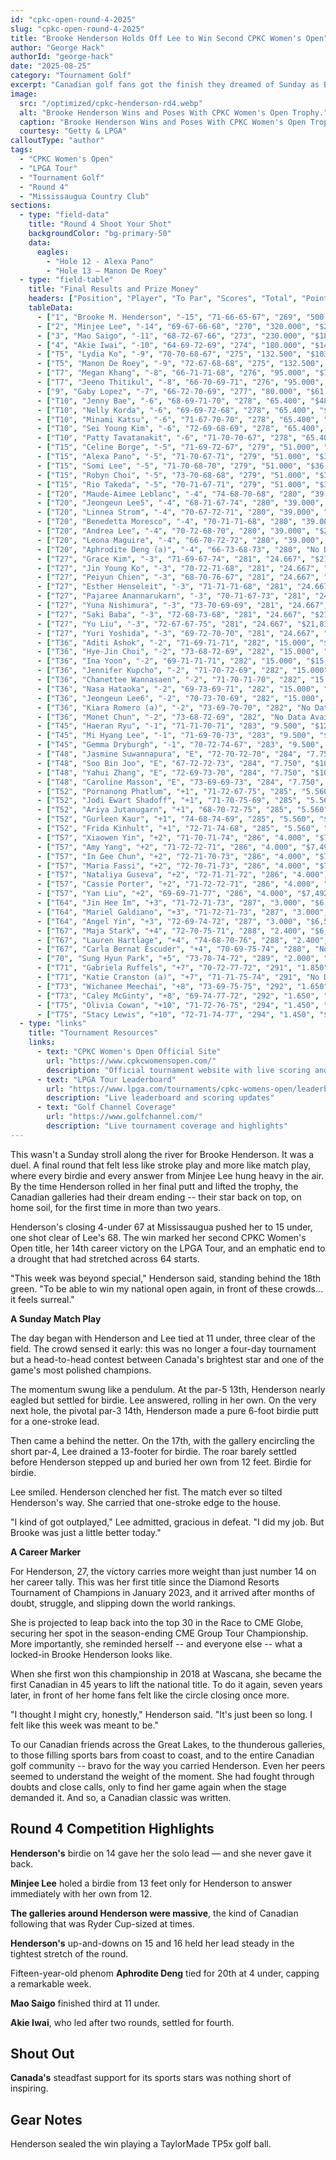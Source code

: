 ```yaml
---
id: "cpkc-open-round-4-2025"
slug: "cpkc-open-round-4-2025"
title: "Brooke Henderson Holds Off Lee to Win Second CPKC Women's Open"
author: "George Hack"
authorId: "george-hack"
date: "2025-08-25"
category: "Tournament Golf"
excerpt: "Canadian golf fans got the finish they dreamed of Sunday as Brooke Henderson outdueled Minjee Lee in a final-round showdown at the CPKC Women's Open. Henderson closed with a 4-under 67 to win her national championship for the second time, ending a two-year drought and cementing her place as Canada's greatest champion."
image:
  src: "/optimized/cpkc-henderson-rd4.webp"
  alt: "Brooke Henderson Wins and Poses With CPKC Women's Open Trophy."
  caption: "Brooke Henderson Wins and Poses With CPKC Women's Open Trophy."
  courtesy: "Getty & LPGA"
calloutType: "author"
tags:
  - "CPKC Women's Open"
  - "LPGA Tour"
  - "Tournament Golf"
  - "Round 4"
  - "Mississaugua Country Club"
sections:
  - type: "field-data"
    title: "Round 4 Shoot Your Shot"
    backgroundColor: "bg-primary-50"
    data:
      eagles:
        - "Hole 12 - Alexa Pano"
        - "Hole 13 – Manon De Roey"
  - type: "field-table"
    title: "Final Results and Prize Money"
    headers: ["Position", "Player", "To Par", "Scores", "Total", "Points", "Prize Money"]
    tableData:
      - ["1", "Brooke M. Henderson", "-15", "71-66-65-67", "269", "500.000", "$412,500"]
      - ["2", "Minjee Lee", "-14", "69-67-66-68", "270", "320.000", "$252,744"]
      - ["3", "Mao Saigo", "-11", "68-72-67-66", "273", "230.000", "$183,348"]
      - ["4", "Akie Iwai", "-10", "64-69-72-69", "274", "180.000", "$141,834"]
      - ["T5", "Lydia Ko", "-9", "70-70-68-67", "275", "132.500", "$103,782"]
      - ["T5", "Manon De Roey", "-9", "72-67-68-68", "275", "132.500", "$103,782"]
      - ["T7", "Megan Khang", "-8", "66-71-71-68", "276", "95.000", "$73,340"]
      - ["T7", "Jeeno Thitikul", "-8", "66-70-69-71", "276", "95.000", "$73,340"]
      - ["9", "Gaby Lopez", "-7", "66-72-70-69", "277", "80.000", "$61,578"]
      - ["T10", "Jenny Bae", "-6", "68-69-71-70", "278", "65.400", "$48,874"]
      - ["T10", "Nelly Korda", "-6", "69-69-72-68", "278", "65.400", "$48,874"]
      - ["T10", "Minami Katsu", "-6", "71-67-70-70", "278", "65.400", "$48,874"]
      - ["T10", "Sei Young Kim", "-6", "72-69-68-69", "278", "65.400", "$48,874"]
      - ["T10", "Patty Tavatanakit", "-6", "71-70-70-67", "278", "65.400", "$48,874"]
      - ["T15", "Celine Borge", "-5", "71-69-72-67", "279", "51.000", "$36,254"]
      - ["T15", "Alexa Pano", "-5", "71-70-67-71", "279", "51.000", "$36,254"]
      - ["T15", "Somi Lee", "-5", "71-70-68-70", "279", "51.000", "$36,254"]
      - ["T15", "Robyn Choi", "-5", "73-70-68-68", "279", "51.000", "$36,254"]
      - ["T15", "Rio Takeda", "-5", "70-71-67-71", "279", "51.000", "$36,254"]
      - ["T20", "Maude-Aimee Leblanc", "-4", "74-68-70-68", "280", "39.000", "$29,082"]
      - ["T20", "Jeongeun Lee5", "-4", "68-71-67-74", "280", "39.000", "$29,082"]
      - ["T20", "Linnea Strom", "-4", "70-67-72-71", "280", "39.000", "$29,082"]
      - ["T20", "Benedetta Moresco", "-4", "70-71-71-68", "280", "39.000", "$29,082"]
      - ["T20", "Andrea Lee", "-4", "70-72-68-70", "280", "39.000", "$29,082"]
      - ["T20", "Leona Maguire", "-4", "66-70-72-72", "280", "39.000", "$29,082"]
      - ["T20", "Aphrodite Deng (a)", "-4", "66-73-68-73", "280", "No Data Available", "$0"]
      - ["T27", "Grace Kim", "-3", "71-69-67-74", "281", "24.667", "$21,817"]
      - ["T27", "Jin Young Ko", "-3", "70-72-71-68", "281", "24.667", "$21,817"]
      - ["T27", "Peiyun Chien", "-3", "68-70-76-67", "281", "24.667", "$21,817"]
      - ["T27", "Esther Henseleit", "-3", "71-71-71-68", "281", "24.667", "$21,817"]
      - ["T27", "Pajaree Anannarukarn", "-3", "70-71-67-73", "281", "24.667", "$21,817"]
      - ["T27", "Yuna Nishimura", "-3", "73-70-69-69", "281", "24.667", "$21,817"]
      - ["T27", "Saki Baba", "-3", "72-68-73-68", "281", "24.667", "$21,817"]
      - ["T27", "Yu Liu", "-3", "72-67-67-75", "281", "24.667", "$21,817"]
      - ["T27", "Yuri Yoshida", "-3", "69-72-70-70", "281", "24.667", "$21,817"]
      - ["T36", "Aditi Ashok", "-2", "71-69-71-71", "282", "15.000", "$15,395"]
      - ["T36", "Hye-Jin Choi", "-2", "73-68-72-69", "282", "15.000", "$15,395"]
      - ["T36", "Ina Yoon", "-2", "69-71-71-71", "282", "15.000", "$15,395"]
      - ["T36", "Jennifer Kupcho", "-2", "71-70-72-69", "282", "15.000", "$15,395"]
      - ["T36", "Chanettee Wannasaen", "-2", "71-70-71-70", "282", "15.000", "$15,395"]
      - ["T36", "Nasa Hataoka", "-2", "69-73-69-71", "282", "15.000", "$15,395"]
      - ["T36", "Jeongeun Lee6", "-2", "70-73-70-69", "282", "15.000", "$15,395"]
      - ["T36", "Kiara Romero (a)", "-2", "73-69-70-70", "282", "No Data Available", "$0"]
      - ["T36", "Monet Chun", "-2", "73-68-72-69", "282", "No Data Available", "$15,395"]
      - ["T45", "Haeran Ryu", "-1", "71-71-70-71", "283", "9.500", "$12,223"]
      - ["T45", "Mi Hyang Lee", "-1", "71-69-70-73", "283", "9.500", "$12,223"]
      - ["T45", "Gemma Dryburgh", "-1", "70-72-74-67", "283", "9.500", "$12,223"]
      - ["T48", "Jasmine Suwannapura", "E", "72-70-72-70", "284", "7.750", "$10,724"]
      - ["T48", "Soo Bin Joo", "E", "67-72-72-73", "284", "7.750", "$10,724"]
      - ["T48", "Yahui Zhang", "E", "72-69-73-70", "284", "7.750", "$10,724"]
      - ["T48", "Caroline Masson", "E", "73-69-69-73", "284", "7.750", "$10,724"]
      - ["T52", "Pornanong Phatlum", "+1", "71-72-67-75", "285", "5.560", "$9,133"]
      - ["T52", "Jodi Ewart Shadoff", "+1", "71-70-75-69", "285", "5.560", "$9,133"]
      - ["T52", "Ariya Jutanugarn", "+1", "68-70-72-75", "285", "5.560", "$9,133"]
      - ["T52", "Gurleen Kaur", "+1", "74-68-74-69", "285", "5.560", "$9,133"]
      - ["T52", "Frida Kinhult", "+1", "72-71-74-68", "285", "5.560", "$9,133"]
      - ["T57", "Xiaowen Yin", "+2", "71-70-71-74", "286", "4.000", "$7,492"]
      - ["T57", "Amy Yang", "+2", "71-72-72-71", "286", "4.000", "$7,492"]
      - ["T57", "In Gee Chun", "+2", "72-71-70-73", "286", "4.000", "$7,492"]
      - ["T57", "Maria Fassi", "+2", "72-70-71-73", "286", "4.000", "$7,492"]
      - ["T57", "Nataliya Guseva", "+2", "72-71-71-72", "286", "4.000", "$7,492"]
      - ["T57", "Cassie Porter", "+2", "71-72-72-71", "286", "4.000", "$7,492"]
      - ["T57", "Yan Liu", "+2", "69-69-71-77", "286", "4.000", "$7,492"]
      - ["T64", "Jin Hee Im", "+3", "71-72-71-73", "287", "3.000", "$6,504"]
      - ["T64", "Mariel Galdiano", "+3", "71-72-71-73", "287", "3.000", "$6,504"]
      - ["T64", "Angel Yin", "+3", "72-69-74-72", "287", "3.000", "$6,504"]
      - ["T67", "Maja Stark", "+4", "72-70-75-71", "288", "2.400", "$6,089"]
      - ["T67", "Lauren Hartlage", "+4", "74-68-70-76", "288", "2.400", "$6,089"]
      - ["T67", "Carla Bernat Escuder", "+4", "70-69-75-74", "288", "No Data Available", "$6,089"]
      - ["70", "Sung Hyun Park", "+5", "73-70-74-72", "289", "2.000", "$5,811"]
      - ["T71", "Gabriela Ruffels", "+7", "70-72-77-72", "291", "1.850", "$5,673"]
      - ["T71", "Katie Cranston (a)", "+7", "71-71-75-74", "291", "No Data Available", "$0"]
      - ["T73", "Wichanee Meechai", "+8", "73-69-75-75", "292", "1.650", "$5,501"]
      - ["T73", "Caley McGinty", "+8", "69-74-77-72", "292", "1.650", "$5,501"]
      - ["T75", "Olivia Cowan", "+10", "71-72-76-75", "294", "1.450", "$5,361"]
      - ["T75", "Stacy Lewis", "+10", "72-71-74-77", "294", "1.450", "$5,361"]
  - type: "links"
    title: "Tournament Resources"
    links:
      - text: "CPKC Women's Open Official Site"
        url: "https://www.cpkcwomensopen.com/"
        description: "Official tournament website with live scoring and information"
      - text: "LPGA Tour Leaderboard"
        url: "https://www.lpga.com/tournaments/cpkc-womens-open/leaderboard"
        description: "Live leaderboard and scoring updates"
      - text: "Golf Channel Coverage"
        url: "https://www.golfchannel.com/"
        description: "Live tournament coverage and highlights"
---
```


This wasn't a Sunday stroll along the river for Brooke Henderson. It was a duel. A final round that felt less like stroke play and more like match play, where every birdie and every answer from Minjee Lee hung heavy in the air. By the time Henderson rolled in her final putt and lifted the trophy, the Canadian galleries had their dream ending -- their star back on top, on home soil, for the first time in more than two years.

Henderson's closing 4-under 67 at Mississaugua pushed her to 15 under, one shot clear of Lee's 68. The win marked her second CPKC Women's Open title, her 14th career victory on the LPGA Tour, and an emphatic end to a drought that had stretched across 64 starts.

"This week was beyond special," Henderson said, standing behind the 18th green. "To be able to win my national open again, in front of these crowds… it feels surreal."

**A Sunday Match Play**

The day began with Henderson and Lee tied at 11 under, three clear of the field. The crowd sensed it early: this was no longer a four-day tournament but a head-to-head contest between Canada's brightest star and one of the game's most polished champions.

The momentum swung like a pendulum. At the par-5 13th, Henderson nearly eagled but settled for birdie. Lee answered, rolling in her own. On the very next hole, the pivotal par-3 14th, Henderson made a pure 6-foot birdie putt for a one-stroke lead.

Then came a behind the netter. On the 17th, with the gallery encircling the short par-4, Lee drained a 13-footer for birdie. The roar barely settled before Henderson stepped up and buried her own from 12 feet. Birdie for birdie.

Lee smiled. Henderson clenched her fist. The match ever so tilted Henderson's way. She carried that one-stroke edge to the house.

"I kind of got outplayed," Lee admitted, gracious in defeat. "I did my job. But Brooke was just a little better today."

**A Career Marker**

For Henderson, 27, the victory carries more weight than just number 14 on her career tally. This was her first title since the Diamond Resorts Tournament of Champions in January 2023, and it arrived after months of doubt, struggle, and slipping down the world rankings.

She is projected to leap back into the top 30 in the Race to CME Globe, securing her spot in the season-ending CME Group Tour Championship. More importantly, she reminded herself -- and everyone else -- what a locked-in Brooke Henderson looks like.

When she first won this championship in 2018 at Wascana, she became the first Canadian in 45 years to lift the national title. To do it again, seven years later, in front of her home fans felt like the circle closing once more.

"I thought I might cry, honestly," Henderson said. "It's just been so long. I felt like this week was meant to be."

To our Canadian friends across the Great Lakes, to the thunderous galleries, to those filling sports bars from coast to coast, and to the entire Canadian golf community -- bravo for the way you carried Henderson. Even her peers seemed to understand the weight of the moment. She had fought through doubts and close calls, only to find her game again when the stage demanded it. And so, a Canadian classic was written.

## Round 4 Competition Highlights

**Henderson's** birdie on 14 gave her the solo lead — and she never gave it back.

**Minjee Lee** holed a birdie from 13 feet only for Henderson to answer immediately with her own from 12.

**The galleries around Henderson were massive**, the kind of Canadian following that was Ryder Cup-sized at times.

**Henderson's** up-and-downs on 15 and 16 held her lead steady in the tightest stretch of the round.

Fifteen-year-old phenom **Aphrodite Deng** tied for 20th at 4 under, capping a remarkable week.

**Mao Saigo** finished third at 11 under.

**Akie Iwai**, who led after two rounds, settled for fourth.

## Shout Out

**Canada's** steadfast support for its sports stars was nothing short of inspiring.

## Gear Notes

Henderson sealed the win playing a TaylorMade TP5x golf ball.
